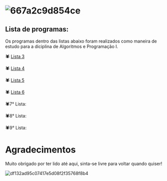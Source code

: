 # ![667a2c9d854ce](https://github.com/niicfsz/Codigos_de_AP1/assets/167145187/d2b15f32-84ba-4ce4-823c-32591d881ed2)

## Lista de programas:
Os programas dentro das listas abaixo foram realizados como maneira de estudo para a diciplina de Algoritmos e Programação I.

🕷️ [Lista 3](https://github.com/niicfsz/Codigos_de_AP1/tree/main/Lista%203)

🕷️ [Lista 4](https://github.com/niicfsz/Codigos_de_AP1/tree/main/Lista%204)

🕷️ [Lista 5](https://github.com/niicfsz/Codigos_de_AP1/tree/main/Lista%205)

🕷️ [Lista 6](https://github.com/niicfsz/Codigos_de_AP1/tree/main/Lista%206)

🕷️7° Lista:

🕷️8° Lista:

🕷️9° Lista:

# Agradecimentos
Muito obrigado por ter lido até aqui, sinta-se livre para voltar quando quiser!

![df132ad95c07417e5d08f2f35768f8b4](https://github.com/niicfsz/Codigos_de_AP1/assets/167145187/25ff0467-7a38-44d7-b3be-6d6bb0726559)
